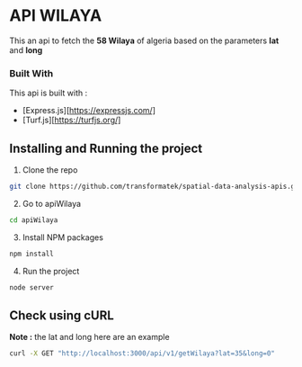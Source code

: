 # API WILAYA

This an api to fetch the **58 Wilaya** of algeria based on the parameters **lat** and **long**

### Built With

This api is built with :

* [Express.js][https://expressjs.com/]
* [Turf.js][https://turfjs.org/]

## Installing and Running the project

1. Clone the repo

```sh
git clone https://github.com/transformatek/spatial-data-analysis-apis.git
```
2. Go to apiWilaya

```bash
cd apiWilaya
```
3. Install NPM packages

```bash
npm install 
```
4. Run the project

```bash
node server
```

## Check using cURL

**Note :** the lat and long here are an example 

```bash
curl -X GET "http://localhost:3000/api/v1/getWilaya?lat=35&long=0"
```